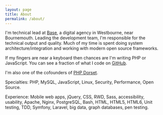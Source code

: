 ```yaml
---
layout: page
title: About
permalink: /about/
---
```


I'm technical lead at [Base](http://wearebase.com), a digital agency in Westbourne, near Bournemouth. Leading the development team, I'm responsible for the technical output and quality. Much of my time is spent doing system architecture/integration and working with modern open source frameworks.

If my fingers are near a keyboard then chances are I'm writing PHP or JavaScript. You can see a fraction of what I code on [GitHub](https://github.com/dave1010).

I'm also one of the cofounders of [PHP Dorset](http://www.phpdorset.co.uk).

Specialties: PHP, MySQL, JavaScript, Linux, Security, Performance, Open Source.

Experience: Mobile web apps, jQuery, CSS, RWD, Sass, accessibility, usability, Apache, Nginx, PostgreSQL, Bash, HTML, HTML5, HTML6, Unit testing, TDD, Symfony, Laravel, big data, graph databases, pen testing.
